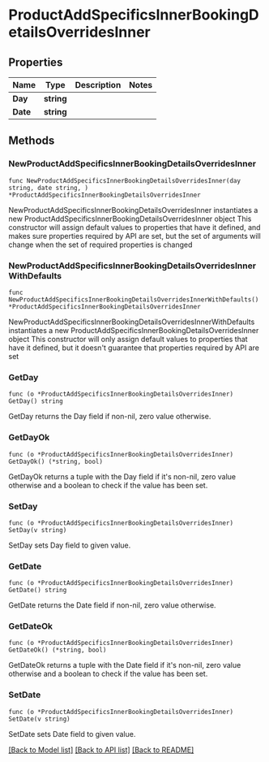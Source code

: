 # ProductAddSpecificsInnerBookingDetailsOverridesInner

## Properties

Name | Type | Description | Notes
------------ | ------------- | ------------- | -------------
**Day** | **string** |  | 
**Date** | **string** |  | 

## Methods

### NewProductAddSpecificsInnerBookingDetailsOverridesInner

`func NewProductAddSpecificsInnerBookingDetailsOverridesInner(day string, date string, ) *ProductAddSpecificsInnerBookingDetailsOverridesInner`

NewProductAddSpecificsInnerBookingDetailsOverridesInner instantiates a new ProductAddSpecificsInnerBookingDetailsOverridesInner object
This constructor will assign default values to properties that have it defined,
and makes sure properties required by API are set, but the set of arguments
will change when the set of required properties is changed

### NewProductAddSpecificsInnerBookingDetailsOverridesInnerWithDefaults

`func NewProductAddSpecificsInnerBookingDetailsOverridesInnerWithDefaults() *ProductAddSpecificsInnerBookingDetailsOverridesInner`

NewProductAddSpecificsInnerBookingDetailsOverridesInnerWithDefaults instantiates a new ProductAddSpecificsInnerBookingDetailsOverridesInner object
This constructor will only assign default values to properties that have it defined,
but it doesn't guarantee that properties required by API are set

### GetDay

`func (o *ProductAddSpecificsInnerBookingDetailsOverridesInner) GetDay() string`

GetDay returns the Day field if non-nil, zero value otherwise.

### GetDayOk

`func (o *ProductAddSpecificsInnerBookingDetailsOverridesInner) GetDayOk() (*string, bool)`

GetDayOk returns a tuple with the Day field if it's non-nil, zero value otherwise
and a boolean to check if the value has been set.

### SetDay

`func (o *ProductAddSpecificsInnerBookingDetailsOverridesInner) SetDay(v string)`

SetDay sets Day field to given value.


### GetDate

`func (o *ProductAddSpecificsInnerBookingDetailsOverridesInner) GetDate() string`

GetDate returns the Date field if non-nil, zero value otherwise.

### GetDateOk

`func (o *ProductAddSpecificsInnerBookingDetailsOverridesInner) GetDateOk() (*string, bool)`

GetDateOk returns a tuple with the Date field if it's non-nil, zero value otherwise
and a boolean to check if the value has been set.

### SetDate

`func (o *ProductAddSpecificsInnerBookingDetailsOverridesInner) SetDate(v string)`

SetDate sets Date field to given value.



[[Back to Model list]](../README.md#documentation-for-models) [[Back to API list]](../README.md#documentation-for-api-endpoints) [[Back to README]](../README.md)


